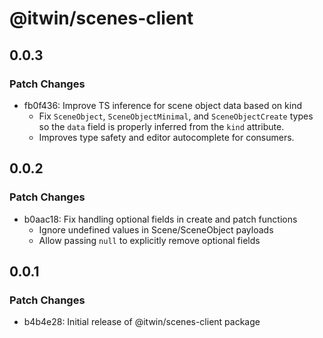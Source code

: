 # @itwin/scenes-client

## 0.0.3

### Patch Changes

- fb0f436: Improve TS inference for scene object data based on kind
  - Fix `SceneObject`, `SceneObjectMinimal`, and `SceneObjectCreate` types so the `data` field is properly inferred from the `kind` attribute.
  - Improves type safety and editor autocomplete for consumers.

## 0.0.2

### Patch Changes

- b0aac18: Fix handling optional fields in create and patch functions
  - Ignore undefined values in Scene/SceneObject payloads
  - Allow passing `null` to explicitly remove optional fields

## 0.0.1

### Patch Changes

- b4b4e28: Initial release of @itwin/scenes-client package
